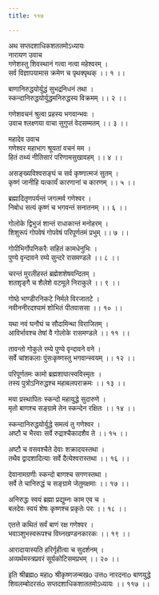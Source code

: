 ```yaml
---
title: ११७

---
```

अथ सप्तदशाधिकशततमोऽध्यायः  
नारायण उवाच  
गणेशस्तु शिवस्थानं गत्वा नत्वा महेश्वरम् ।  
सर्व विज्ञापयामास क्रमेण च पृथक्पृथक् ।। १ ।।  
  
बाणानिरुद्धयोर्युद्धं सुभद्रनिधनं तथा ।  
स्कन्दानिरुद्धयोर्युद्धमनिरुद्धस्य विक्रमम् ।। २ ।।  
  
गणेशवचनं श्रुत्वा प्रहस्य भगवान्भवः ।  
उवाच श्लक्ष्णया वाचा सुगुप्तं वेदसम्मतम् ।। ३ ।।  
  
महादेव उवाच  
गणेश्वर महाभाग श्रूयतां वचनं मम ।  
हितं तथ्यं नीतिसारं परिणामसुखावहम् ।। ४ ।।  
  
असङ्ख्यविश्वसङ्घं च सर्व कृष्णात्मजं सुतम् ।  
कृष्णं जानीहि यत्कार्यं कारणानां च कारणम् ।। ५ ।।  
  
ब्रह्मादितृणपर्यन्तं जगत्मर्व गणेश्वर ।  
निबोध सत्यं कृष्णं च भगवन्तं सनातनम् ।। ६ ।।  
  
गोलोके द्विभुजं शान्तं राधाकान्तं मनोहरम् ।  
शिशुरूपं गोपवेषं गोपवेषं परिपूर्णतमं प्रभुम् ।। ७ ।।  
  
गोपीभिर्गोपनिकरैः सहितं कामधेनुभिः ।  
पुण्ये वृन्दावने रम्ये सुन्दरे रासमण्डले ।। ८ ।।  
  
चरन्तं मुरलीहस्तं ब्रह्मेशशेषवन्दितम् ।  
शतशृङ्गै च शैलेशे वटमूले निराकुले ।। ९ ।।  
  
गोष्ठे भाण्डीरनिकटे निर्मले विरजातटे ।  
नवीननीरदश्यामं शोभितं पीतवाससा ।। १० ।।  
  
यथा नवं घनौघं च सौदामिन्था विराजितम् ।  
आविर्भावश्च तेषां वै गोलोके रासमण्डले ।। ११ ।।  
  
तावन्तो गोकुले रम्ये पुण्ये वृन्दावने वने ।  
सर्वे चांशकलाः पुंसःकृष्णस्तु भगवान्स्वयम् ।। १२ ।।  
  
परिपूर्णतमः कामो ब्रह्मशापात्स्वविस्मृतः ।  
तस्य पुत्रोऽनिरुद्धश्च महाबलपराक्रमः ।। १३ ।।  
  
मया प्रस्थापितः स्कन्दो महायुद्धे सुदारुणे ।  
मृतो बाणश्च सङ्ग्रामे तेन स्कन्देन रक्षितः ।। १४ ।।  
  
स्कन्दानिरुद्धयोर्युद्धे समत्वं तु गणेश्वर ।  
अष्टौ च भैरवाः सर्वे रुद्राश्चैकादशैव ते ।। १५ ।।  
  
अष्टौ च वसवश्चैते देवाः शक्रादयस्तथा ।  
तथैव द्वादशादित्याः सर्वे दैत्येश्वरास्तथा ।। १६ ।।  
  
देवानामग्रणीः स्कन्दो बाणश्च सगणस्तथा ।  
सर्वे ते चानिरुद्धं च सङ्ग्रामे जेतुमक्षमाः ।। १७ ।।  
  
अनिरुद्धः स्वयं ब्रह्मा प्रद्युम्नः काम एव च ।  
बलदेवः स्वयं शेषः कृष्णश्च प्रकृतेः परः ।। १८ ।।  
  
एतत्ते कथितं सर्वं बाणं रक्ष गणेश्वर ।  
भवाञ्शुभस्वरूपश्च विघ्नखण्डनकारकः ।। १९ ।।  
  
आरादायास्यति हरिर्गृहीत्वा च सुदर्शनम् ।  
अव्यर्थमस्त्रप्रवरं सूर्यकोटिसमप्रभम् ।। २० ।।  
  
इति श्रीब्रह्मo महाo श्रीकृष्णजन्मखo उत्तo नारदनाo बाणयुद्धे  
शिवलम्बोदरसंo सप्तदशाधिकशाततमोऽध्यायः ।। ११७ ।।